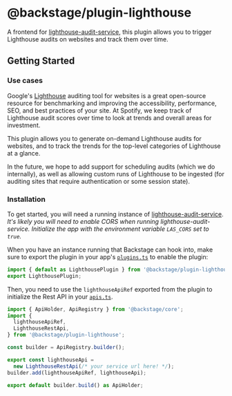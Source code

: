 # @backstage/plugin-lighthouse

A frontend for [lighthouse-audit-service](https://github.com/spotify/lighthouse-audit-service), this plugin allows you to trigger Lighthouse audits on websites and track them over time.

## Getting Started

### Use cases

Google's [Lighthouse](https://developers.google.com/web/tools/lighthouse) auditing tool for websites
is a great open-source resource for benchmarking and improving the accessibility, performance, SEO, and best practices of your site.
At Spotify, we keep track of Lighthouse audit scores over time to look at trends and overall areas for investment.

This plugin allows you to generate on-demand Lighthouse audits for websites, and to track the trends for the
top-level categories of Lighthouse at a glance.

In the future, we hope to add support for scheduling audits (which we do internally), as well as allowing
custom runs of Lighthouse to be ingested (for auditing sites that require authentication or some session state).

### Installation

To get started, you will need a running instance of [lighthouse-audit-service](https://github.com/spotify/lighthouse-audit-service).
_It's likely you will need to enable CORS when running lighthouse-audit-service. Initialize the app
with the environment variable `LAS_CORS` set to `true`._

When you have an instance running that Backstage can hook into, make sure to export the plugin in
your app's [`plugins.ts`](https://github.com/spotify/backstage/blob/master/packages/app/src/plugins.ts)
to enable the plugin:

```js
import { default as LighthousePlugin } from '@backstage/plugin-lighthouse';
export LighthousePlugin;
```

Then, you need to use the `lighthouseApiRef` exported from the plugin to initialize the Rest API in
your [`apis.ts`](https://github.com/spotify/backstage/blob/master/packages/app/src/apis.ts).

```js
import { ApiHolder, ApiRegistry } from '@backstage/core';
import {
  lighthouseApiRef,
  LighthouseRestApi,
} from '@backstage/plugin-lighthouse';

const builder = ApiRegistry.builder();

export const lighthouseApi =
  new LighthouseRestApi(/* your service url here! */);
builder.add(lighthouseApiRef, lighthouseApi);

export default builder.build() as ApiHolder;
```
